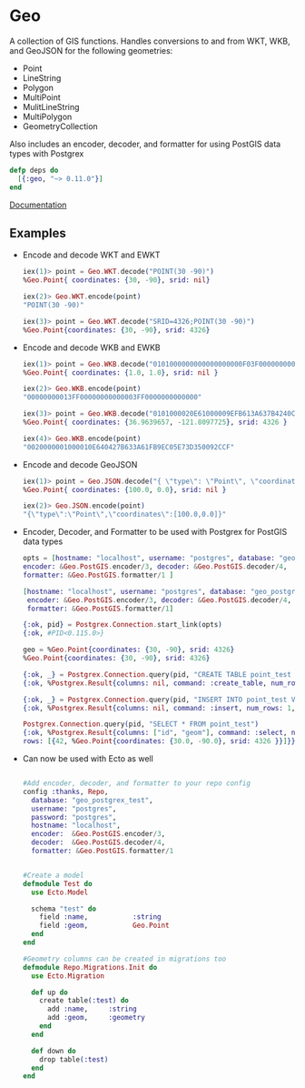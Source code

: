 # Geo

A collection of GIS functions. Handles conversions to and from WKT, WKB, and GeoJSON for the following geometries:

* Point
* LineString
* Polygon
* MultiPoint
* MulitLineString
* MultiPolygon
* GeometryCollection


Also includes an encoder, decoder, and formatter for using PostGIS data types with Postgrex

```elixir
defp deps do
  [{:geo, "~> 0.11.0"}]
end
```

[Documentation](http://hexdocs.pm/geo)


## Examples


* Encode and decode WKT and EWKT

  ```elixir
  iex(1)> point = Geo.WKT.decode("POINT(30 -90)")
  %Geo.Point{ coordinates: {30, -90}, srid: nil}

  iex(2)> Geo.WKT.encode(point)
  "POINT(30 -90)"

  iex(3)> point = Geo.WKT.decode("SRID=4326;POINT(30 -90)")
  %Geo.Point{coordinates: {30, -90}, srid: 4326}
  ```


* Encode and decode WKB and EWKB

  ```elixir
  iex(1)> point = Geo.WKB.decode("0101000000000000000000F03F000000000000F03F")
  %Geo.Point{ coordinates: {1.0, 1.0}, srid: nil }

  iex(2)> Geo.WKB.encode(point)
  "00000000013FF00000000000003FF0000000000000"

  iex(3)> point = Geo.WKB.decode("0101000020E61000009EFB613A637B4240CF2C0950D3735EC0")
  %Geo.Point{ coordinates: {36.9639657, -121.8097725}, srid: 4326 }

  iex(4)> Geo.WKB.encode(point)
  "0020000001000010E640427B633A61FB9EC05E73D350092CCF"
  ```

* Encode and decode GeoJSON

  ```elixir
  iex(1)> point = Geo.JSON.decode("{ \"type\": \"Point\", \"coordinates\": [100.0, 0.0] }")
  %Geo.Point{ coordinates: {100.0, 0.0}, srid: nil }

  iex(2)> Geo.JSON.encode(point)
  "{\"type\":\"Point\",\"coordinates\":[100.0,0.0]}"
  ```

* Encoder, Decoder, and Formatter to be used with Postgrex for PostGIS data types

  ```elixir
  opts = [hostname: "localhost", username: "postgres", database: "geo_postgrex_test",
  encoder: &Geo.PostGIS.encoder/3, decoder: &Geo.PostGIS.decoder/4,
  formatter: &Geo.PostGIS.formatter/1 ]

  [hostname: "localhost", username: "postgres", database: "geo_postgrex_test",
   encoder: &Geo.PostGIS.encoder/3, decoder: &Geo.PostGIS.decoder/4,
   formatter: &Geo.PostGIS.formatter/1]

  {:ok, pid} = Postgrex.Connection.start_link(opts)
  {:ok, #PID<0.115.0>}

  geo = %Geo.Point{coordinates: {30, -90}, srid: 4326}
  %Geo.Point{coordinates: {30, -90}, srid: 4326}
  
  {:ok, _} = Postgrex.Connection.query(pid, "CREATE TABLE point_test (id int, geom geometry(Point, 4326))")
  {:ok, %Postgrex.Result{columns: nil, command: :create_table, num_rows: 0, rows: nil}}
  
  {:ok, _} = Postgrex.Connection.query(pid, "INSERT INTO point_test VALUES ($1, $2)", [42, geo])
  {:ok, %Postgrex.Result{columns: nil, command: :insert, num_rows: 1, rows: nil}}
  
  Postgrex.Connection.query(pid, "SELECT * FROM point_test")
  {:ok, %Postgrex.Result{columns: ["id", "geom"], command: :select, num_rows: 1,
  rows: [{42, %Geo.Point{coordinates: {30.0, -90.0}, srid: 4326 }}]}}
  ```
  
* Can now be used with Ecto as well

  ```elixir

  #Add encoder, decoder, and formatter to your repo config
  config :thanks, Repo,
    database: "geo_postgrex_test",
    username: "postgres",
    password: "postgres",
    hostname: "localhost",
    encoder:  &Geo.PostGIS.encoder/3, 
    decoder:  &Geo.PostGIS.decoder/4,
    formatter: &Geo.PostGIS.formatter/1


  #Create a model
  defmodule Test do
    use Ecto.Model

    schema "test" do
      field :name,           :string
      field :geom,           Geo.Point
    end
  end

  #Geometry columns can be created in migrations too
  defmodule Repo.Migrations.Init do
    use Ecto.Migration

    def up do
      create table(:test) do
        add :name,     :string
        add :geom,     :geometry
      end
    end

    def down do
      drop table(:test)
    end
  end
  ```
